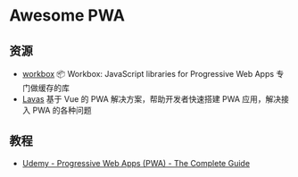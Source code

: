 # Awesome PWA

## 资源

- [workbox](https://github.com/GoogleChrome/workbox)  📦 Workbox: JavaScript libraries for Progressive Web Apps  专门做缓存的库
- [Lavas](https://github.com/lavas-project/lavas) 基于 Vue 的 PWA 解决方案，帮助开发者快速搭建 PWA 应用，解决接入 PWA 的各种问题

## 教程

- [Udemy - Progressive Web Apps (PWA) - The Complete Guide](https://www.udemy.com/progressive-web-app-pwa-the-complete-guide/)